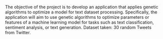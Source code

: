 The objective of the project is to develop an application that applies genetic algorithms to optimize a model for text dataset processing. Specifically, the application will aim to use genetic algorithms to optimize parameters or features of a machine learning model for tasks such as text classification, sentiment analysis, or text generation.
Dataset taken: 30 random Tweets from Twitter.
